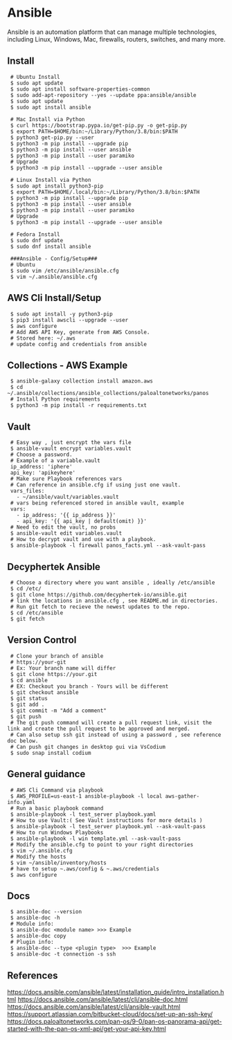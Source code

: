 Ansible
=====

Ansible is an automation platform that can manage multiple technologies, 
including Linux, Windows, Mac, firewalls, routers, switches, and many more. 

Install
--------

     # Ubuntu Install
     $ sudo apt update
     $ sudo apt install software-properties-common
     $ sudo add-apt-repository --yes --update ppa:ansible/ansible
     $ sudo apt update
     $ sudo apt install ansible
  
     # Mac Install via Python
     $ curl https://bootstrap.pypa.io/get-pip.py -o get-pip.py
     $ export PATH=$HOME/bin:~/Library/Python/3.8/bin:$PATH
     $ python3 get-pip.py --user
     $ python3 -m pip install --upgrade pip
     $ python3 -m pip install --user ansible
     $ python3 -m pip install --user paramiko
     # Upgrade
     $ python3 -m pip install --upgrade --user ansible

     # Linux Install via Python
     $ sudo apt install python3-pip
     $ export PATH=$HOME/.local/bin:~/Library/Python/3.8/bin:$PATH
     $ python3 -m pip install --upgrade pip
     $ python3 -m pip install --user ansible
     $ python3 -m pip install --user paramiko
     # Upgrade
     $ python3 -m pip install --upgrade --user ansible

     # Fedora Install
     $ sudo dnf update
     $ sudo dnf install ansible
 
     ###Ansible - Config/Setup###
     # Ubuntu
     $ sudo vim /etc/ansible/ansible.cfg
     $ vim ~/.ansible/ansible.cfg
 
AWS Cli Install/Setup
---------------------

     $ sudo apt install -y python3-pip
     $ pip3 install awscli --upgrade --user
     $ aws configure
     # Add AWS API Key, generate from AWS Console. 
     # Stored here: ~/.aws
     # update config and credentials from ansible
 
Collections - AWS Example
--------------------------

     $ ansible-galaxy collection install amazon.aws
     $ cd ~/.ansible/collections/ansible_collections/paloaltonetworks/panos
     # Install Python requirements
     $ python3 -m pip install -r requirements.txt
  
Vault
------

     # Easy way , just encrypt the vars file
     $ ansible-vault encrypt variables.vault
     # Choose a password. 
     # Example of a variable.vault
     ip_address: 'iphere'
     api_key: 'apikeyhere'
     # Make sure Playbook references vars
     # Can reference in ansible.cfg if using just one vault.
     vars_files:
       - ~/ansible/vault/variables.vault
     # vars being referenced stored in ansible vault, example
     vars:
       - ip_address: '{{ ip_address }}'
       - api_key: '{{ api_key | default(omit) }}'
     # Need to edit the vault, no probs
     $ ansible-vault edit variables.vault
     # How to decrypt vault and use with a playbook.
     $ ansible-playbook -l firewall panos_facts.yml --ask-vault-pass

Decyphertek Ansible
--------------------

     # Choose a directory where you want ansible , ideally /etc/ansible
     $ cd /etc/ 
     $ git clone https://github.com/decyphertek-io/ansible.git
     # link the locations in ansible.cfg , see README.md in directories. 
     # Run git fetch to recieve the newest updates to the repo. 
     $ cd /etc/ansible
     $ git fetch

Version Control
----------------

     # Clone your branch of ansible
     # https://your-git
     # Ex: Your branch name will differ
     $ git clone https://your.git
     $ cd ansible
     # EX: Checkout you branch - Yours will be different
     $ git checkout ansible
     $ git status
     $ git add .
     $ git commit -m "Add a comment"
     $ git push
     # The git push command will create a pull request link, visit the link and create the pull request to be approved and merged.
     # Can also setup ssh git instead of using a password , see reference doc below.
     # Can push git changes in desktop gui via VsCodium
     $ sudo snap install codium
 
General guidance
----------------

     # AWS Cli Command via playbook
     $ AWS_PROFILE=us-east-1 ansible-playbook -l local aws-gather-info.yaml
     # Run a basic playbook command
     $ ansible-playbook -l test_server playbook.yaml
     # How to use Vault:( See Vault instructions for more details ) 
     $ ansible-playbook -l test_server playbook.yml --ask-vault-pass 
     # How to run Windows Playbooks
     $ ansible-playbook -l win template.yml --ask-vault-pass
     # Modify the ansible.cfg to point to your right directories
     $ vim ~/.ansible.cfg
     # Modify the hosts 
     $ vim ~/ansible/inventory/hosts
     # have to setup ~.aws/config & ~.aws/credentials
     $ aws configure
 
Docs
-----

     $ ansible-doc --version
     $ ansible-doc -h
     # Module info:
     $ ansible-doc <module name> >>> Example
     $ ansible-doc copy
     # Plugin info:
     $ ansible-doc --type <plugin type>  >>> Example
     $ ansible-doc -t connection -s ssh
 
 
References
----------

https://docs.ansible.com/ansible/latest/installation_guide/intro_installation.html
https://docs.ansible.com/ansible/latest/cli/ansible-doc.html
https://docs.ansible.com/ansible/latest/cli/ansible-vault.html
https://support.atlassian.com/bitbucket-cloud/docs/set-up-an-ssh-key/
https://docs.paloaltonetworks.com/pan-os/9-0/pan-os-panorama-api/get-started-with-the-pan-os-xml-api/get-your-api-key.html
